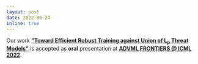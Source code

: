 ```yaml
---
layout: post
date: 2022-06-24
inline: true
---
```


Our work __["Toward Efficient Robust Training against Union of L<sub>p</sub> Threat Models"](https://advml-frontier.github.io/#accepted_work)__ is accepted as __<span class="emph">oral</span>__ presentation at **[ADVML FRONTIERS @ ICML 2022](https://advml-frontier.github.io)**.
